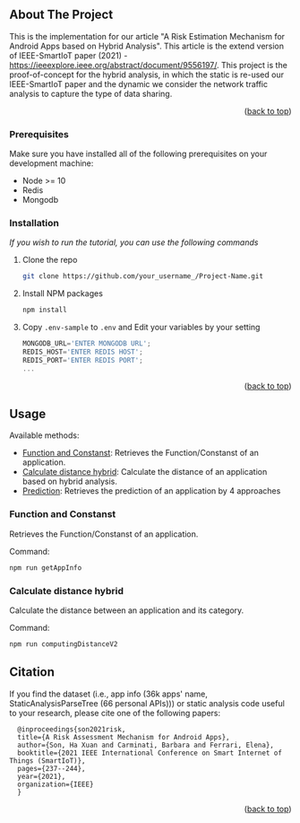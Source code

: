 <!-- ABOUT THE PROJECT -->
## About The Project
This is the implementation for our article "A Risk Estimation Mechanism for Android Apps based on Hybrid Analysis". This article is the extend version of IEEE-SmartIoT paper (2021) -  https://ieeexplore.ieee.org/abstract/document/9556197/. This project is the proof-of-concept for the hybrid analysis, in which the static is re-used our IEEE-SmartIoT paper and the dynamic we consider the network traffic analysis to capture the type of data sharing.
<p align="right">(<a href="#top">back to top</a>)</p>

### Prerequisites

Make sure you have installed all of the following prerequisites on your development machine:
* Node >= 10
* Redis
* Mongodb
### Installation

_If you wish to run the tutorial, you can use the following commands_

1. Clone the repo
   ```sh
   git clone https://github.com/your_username_/Project-Name.git
   ```
3. Install NPM packages
   ```sh
   npm install
   ```
4. Copy `.env-sample` to `.env` and Edit your variables by your setting
   ```js
   MONGODB_URL='ENTER MONGODB URL';
   REDIS_HOST='ENTER REDIS HOST';
   REDIS_PORT='ENTER REDIS PORT';
   ...
   ```

<p align="right">(<a href="#top">back to top</a>)</p>


## Usage
Available methods:
- [Function and Constanst](#function-and-constanst): Retrieves the Function/Constanst of an application.
- [Calculate distance hybrid](#calculate-distance-hybrid): Calculate the distance of an application based on hybrid analysis.
- [Prediction](#prediction): Retrieves the prediction of an application by 4 approaches
### Function and Constanst

Retrieves the Function/Constanst of an application.

Command:

```sh
npm run getAppInfo
```
### Calculate distance hybrid

Calculate the distance between an application and its category.

Command:

```sh
npm run computingDistanceV2
```
## Citation
  If you find the dataset (i.e., app info (36k apps' name, StaticAnalysisParseTree (66 personal APIs))) or static analysis code useful to your research, please cite one of the following papers:
```
  @inproceedings{son2021risk,
  title={A Risk Assessment Mechanism for Android Apps},
  author={Son, Ha Xuan and Carminati, Barbara and Ferrari, Elena},
  booktitle={2021 IEEE International Conference on Smart Internet of Things (SmartIoT)},
  pages={237--244},
  year={2021},
  organization={IEEE}
  } 
```
<p align="right">(<a href="#top">back to top</a>)</p>
